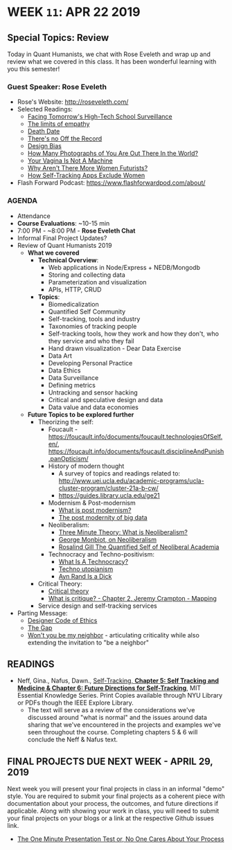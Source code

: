 # WEEK `11`: APR 22 2019
## Special Topics: Review

Today in Quant Humanists, we chat with Rose Eveleth and wrap up and review what we covered in this class. It has been wonderful learning with you this semester!

### Guest Speaker: Rose Eveleth
* Rose's Website: http://roseveleth.com/
* Selected Readings:
  * [Facing Tomorrow's High-Tech School Surveillance](https://motherboard.vice.com/en_us/article/j53ba3/facial-recognition-school-surveillance-v25n3)
  * [The limits of empathy](https://www.topic.com/the-limits-of-empathy/)
  * [Death Date](https://www.vocativ.com/interactives/deathday/index.html)
  * [There's no Off the Record](https://www.wnycstudios.org/story/transcript-recorded-future-flash-forward)
  * [Design Bias](https://motherboard.vice.com/en_us/topic/design-bias)
  * [How Many Photographs of You Are Out There In the World?](https://www.theatlantic.com/technology/archive/2015/11/how-many-photographs-of-you-are-out-there-in-the-world/413389/)
  * [Your Vagina Is Not A Machine](https://www.refinery29.com/en-us/kgoal-loop-kegels-trackers)
  * [Why Aren't There More Women Futurists?](https://www.theatlantic.com/technology/archive/2015/07/futurism-sexism-men/400097/)
  * [How Self-Tracking Apps Exclude Women](https://www.theatlantic.com/technology/archive/2014/12/how-self-tracking-apps-exclude-women/383673/)
* Flash Forward Podcast: https://www.flashforwardpod.com/about/ 

### AGENDA

- Attendance
- **Course Evaluations**: ~10-15 min
- 7:00 PM - ~8:00 PM - **Rose Eveleth Chat**
- Informal Final Project Updates?
- Review of Quant Humanists 2019
  - **What we covered**
    - **Technical Overview**:
      - Web applications in Node/Express + NEDB/Mongodb
      - Storing and collecting data
      - Parameterization and visualization
      - APIs, HTTP, CRUD
    - **Topics**:
      - Biomedicalization
      - Quantified Self Community
      - Self-tracking, tools and industry
      - Taxonomies of tracking people
      - Self-tracking tools, how they work and how they don't, who they service and who they fail
      - Hand drawn visualization - Dear Data Exercise
      - Data Art
      - Developing Personal Practice
      - Data Ethics
      - Data Surveillance
      - Defining metrics
      - Untracking and sensor hacking
      - Critical and speculative design and data 
      - Data value and data economies
  - **Future Topics to be explored further**
    - Theorizing the self:
      - Foucault - https://foucault.info/documents/foucault.technologiesOfSelf.en/, https://foucault.info/documents/foucault.disciplineAndPunish.panOpticism/
      - History of modern thought
        -  A survey of topics and readings related to: http://www.uei.ucla.edu/academic-programs/ucla-cluster-program/cluster-21a-b-cw/
        -  https://guides.library.ucla.edu/ge21
      - Modernism & Post-modernism
        - [What is post modernism?](https://www.tate.org.uk/art/art-terms/p/postmodernism)
        - [The post modernity of big data](https://thenewinquiry.com/the-postmodernity-of-big-data/)
      - Neoliberalism: 
        - [Three Minute Theory: What is Neoliberalism?](https://www.youtube.com/watch?v=dzLv3rfnOVw)
        - [George Monbiot, on Neoliberalism](https://www.youtube.com/watch?v=UuMntvVwwWM)
        - [Rosalind Gill The Quantified Self of Neoliberal Academia](https://www.youtube.com/watch?v=iZenCI27ysQ)
      - Technocracy and Techno-positivism:
        - [What Is A Technocracy?](https://www.youtube.com/watch?v=eqmPbzqCQOI)
        - [Techno utopianism](https://en.wikipedia.org/wiki/Technological_utopianism)
        - [Ayn Rand Is a Dick](https://medium.com/@monteiro/ayn-rand-is-a-dick-8ed7ed5a8072)
    - Critical Theory:
      - [Critical theory](https://en.wikipedia.org/wiki/Critical_theory)
      - [What is critique? - Chapter 2, Jeremy Crampton - Mapping](https://www.amazon.com/Mapping-Critical-Introduction-Cartography-GIS/dp/1405121734)
    - Service design and self-tracking services
- Parting Message:
  - [Designer Code of Ethics](https://deardesignstudent.com/a-designers-code-of-ethics-f4a88aca9e95)
  - [The Gap](https://vimeo.com/85040589)
  - [Won't you be my neighbor](https://www.youtube.com/watch?v=FhwktRDG_aQ) - articulating criticality while also extending the invitation to "be a neighbor"



## READINGS
- Neff, Gina., Nafus, Dawn., [Self-Tracking, **Chapter 5: Self Tracking and Medicine & Chapter 6: Future Directions for Self-Tracking**](https://ieeexplore-ieee-org.proxy.library.nyu.edu/book/7580017?bknumber=7580017), MIT Essential Knowledge Series. Print Copies available through NYU Library or PDFs though the IEEE Explore Library. 
  -  The text will serve as a review of the considerations we've discussed around "what is normal" and the issues around data sharing that we've encountered in the projects and examples we've seen throughout the course. Completing chapters 5 & 6 will conclude the Neff & Nafus text. 

## FINAL PROJECTS DUE NEXT WEEK - APRIL 29, 2019

Next week you will present your final projects in class in an informal "demo" style. You are required to submit your final projects as a coherent piece with documentation about your process, the outcomes, and future directions if applicable. Along with showing your work in class, you will need to submit your final projects on your blogs or a link at the respective Github issues link. 

- [The One Minute Presentation Test or, No One Cares About Your Process](https://medium.com/mule-design/the-one-minute-presentation-test-94b87a560210)